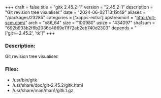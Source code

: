 +++
draft = false
title = "gitk 2.45.2-1"
version = "2.45.2-1"
description = "Git revision tree visualiser."
date = "2024-06-02T13:19:49"
aliases = "/packages/23285"
categories = ['xapps-extra']
upstreamurl = "http://git-scm.com/"
arch = "x86_64"
size = "100980"
usize = "434097"
sha1sum = "692b933b2f6b2036c4869e11f72ab2eb740d2303"
depends = "['git>=2.45.2', 'tk']"
+++
### Description: 
Git revision tree visualiser.

### Files: 
* /usr/bin/gitk
* /usr/share/doc/git-2.45.2/gitk.html
* /usr/share/man/man1/gitk.1.gz
